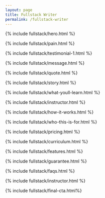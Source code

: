 ```yaml
---
layout: page
title: Fullstack Writer
permalink: /fullstack-writer
---
```


{% include fullstack/hero.html %}


{% include fullstack/pain.html %}

{% include fullstack/testimonial-1.html %}

{% include fullstack/message.html %}

{% include fullstack/quote.html %}

{% include fullstack/story.html %}

{% include fullstack/what-youll-learn.html %}

{% include fullstack/instructor.html %}

{% include fullstack/how-it-works.html %}

{% include fullstack/who-this-is-for.html %}

{% include fullstack/pricing.html %}

{% include fullstack/curriculum.html %}

{% include fullstack/features.html %}

{% include fullstack/guarantee.html %}

{% include fullstack/faqs.html %}

{% include fullstack/instructor.html %}

{% include fullstack/final-cta.html%}